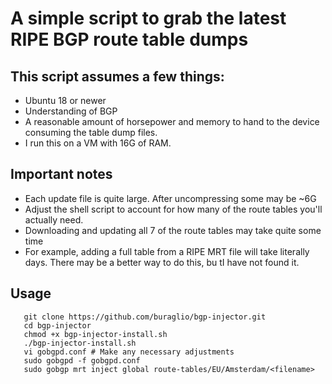 # A simple script to grab the latest RIPE BGP route table dumps

## This script assumes a few things:

* Ubuntu 18 or newer
* Understanding of BGP
* A reasonable amount of horsepower and memory to hand to the device consuming the table dump files.
* I run this on a VM with 16G of RAM.

## Important notes
* Each update file is quite large. After uncompressing some may be ~6G
* Adjust the shell script to account for how many of the route tables you'll actually need.
* Downloading and updating all 7 of the route tables may take quite some time
* For example, adding a full table from a RIPE MRT file will take literally days. There may be a better way to do this, bu tI have not found it.  

## Usage
```
   git clone https://github.com/buraglio/bgp-injector.git
   cd bgp-injector
   chmod +x bgp-injector-install.sh
   ./bgp-injector-install.sh
   vi gobgpd.conf # Make any necessary adjustments
   sudo gobgpd -f gobgpd.conf
   sudo gobgp mrt inject global route-tables/EU/Amsterdam/<filename>
```
